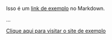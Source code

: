 Isso é um [link de exemplo][exemplo] no Markdown.

...

[exemplo]: https://www.youtube.com/watch?v=Qs06mXN7hTw "Visite o site de exemplo"

<a href="exemplo">Clique aqui para visitar o site de exemplo</a>
